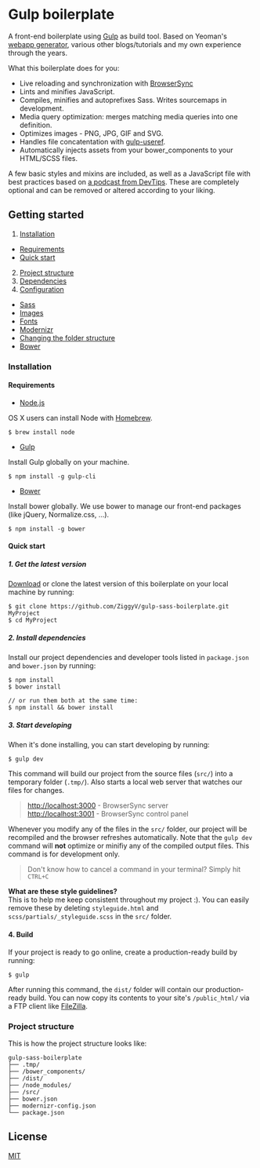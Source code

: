 Gulp boilerplate
======
A front-end boilerplate using [Gulp](http://gulpjs.com/ "Gulp.js") as build tool. Based on Yeoman's [webapp generator](https://github.com/yeoman/generator-webapp "Yeoman Webapp Generator"), various other blogs/tutorials and my own experience through the years.  

What this boilerplate does for you:
* Live reloading and synchronization with [BrowserSync](https://www.browsersync.io/ "BrowserSync")
* Lints and minifies JavaScript.
* Compiles, minifies and autoprefixes Sass. Writes sourcemaps in development.
* Media query optimization: merges matching media queries into one definition. 
* Optimizes images - PNG, JPG, GIF and SVG.
* Handles file concatentation with [gulp-useref](https://github.com/jonkemp/gulp-useref "gulp-useref").
* Automatically injects assets from your bower_components to your HTML/SCSS files.  

A few basic styles and mixins are included, as well as a JavaScript file with best practices based on [a podcast from DevTips](https://www.youtube.com/watch?v=RMiTxHba5fo "Refactoring Javascript with Fred Lawler"). These are completely optional and can be removed or altered according to your liking.  

Getting started
------  

1. [Installation](#installation)
  * [Requirements](#requirements)
  * [Quick start](#start) 
2. [Project structure](#structure) 
3. [Dependencies](#dependencies)  
4. [Configuration](#config)  
  * [Sass](#sass)
  * [Images](#images)
  * [Fonts](#fonts)
  * [Modernizr](#modernizr)
  * [Changing the folder structure](#changestructure)
  * [Bower](#bower)  

### Installation
#### <a name="requirements"></a>Requirements  

* [Node.js](https://nodejs.org/en/ "Node.js") 

OS X users can install Node with [Homebrew](http://brew.sh/ "Homebrew").

```shell
$ brew install node
```

* [Gulp](https://github.com/gulpjs/gulp/blob/master/docs/getting-started.md "Getting Started with Gulp")  

Install Gulp globally on your machine.

```shell
$ npm install -g gulp-cli
```

* [Bower](https://bower.io/#install-bower "Getting Started with Bower")

Install bower globally. We use bower to manage our front-end packages (like jQuery, Normalize.css, ...).

```shell
$ npm install -g bower
``` 

#### <a name="start"></a>Quick start  
##### 1. Get the latest version  
[Download](https://github.com/ZiggyV/gulp-sass-boilerplate/archive/master.zip "Download .zip") or clone the latest version of this boilerplate on your local machine by running:

```shell
$ git clone https://github.com/ZiggyV/gulp-sass-boilerplate.git MyProject  
$ cd MyProject
```

##### 2. Install dependencies
Install our project dependencies and developer tools listed in `package.json` and `bower.json` by running:

```shell
$ npm install  
$ bower install  

// or run them both at the same time:
$ npm install && bower install
```  

##### 3. Start developing
When it's done installing, you can start developing by running:  

```shell
$ gulp dev
```
This command will build our project from the source files (`src/`) into a temporary folder (`.tmp/`). Also starts a local web server that watches our files for changes.

> [http://localhost:3000](http://localhost:3000) - BrowserSync server  
> [http://localhost:3001](http://localhost:3001) - BrowserSync control panel  

Whenever you modify any of the files in the `src/` folder, our project will be recompiled and the browser refreshes automatically. Note that the `gulp dev` command will **not** optimize or minifiy any of the compiled output files. This command is for development only.

> Don't know how to cancel a command in your terminal? Simply hit `CTRL+C`  

**What are these style guidelines?**  
This is to help me keep consistent throughout my project :). You can easily remove these by deleting `styleguide.html` and `scss/partials/_styleguide.scss` in the `src/` folder.    

#### 4. Build  
If your project is ready to go online, create a production-ready build by running:

```shell
$ gulp
```  
After running this command, the `dist/` folder will contain our production-ready build. You can now copy its contents to your site's `/public_html/` via a FTP client like [FileZilla](https://filezilla-project.org/ "FileZilla").  

### <a name="structure"></a>Project structure  
This is how the project structure looks like:

```
gulp-sass-boilerplate
├── .tmp/
├── /bower_components/
├── /dist/
├── /node_modules/
├── /src/
├── bower.json
├── modernizr-config.json 
└── package.json
```

<a name="license"></a> License
------
[MIT](../master/LICENSE "License")